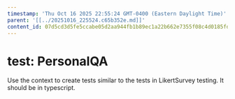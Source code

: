 ```yaml
---
timestamp: 'Thu Oct 16 2025 22:55:24 GMT-0400 (Eastern Daylight Time)'
parent: '[[../20251016_225524.c65b352e.md]]'
content_id: 07d5cd3d5fe5ccabe05d2aa944fb1b89ec1a22b662e7355f08c4d0185fd91d94
---
```


# test: PersonalQA

Use the context to create tests similar to the tests in LikertSurvey testing. It should be in typescript.
